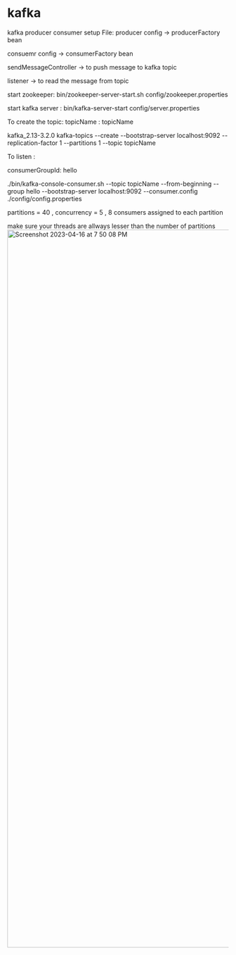 # kafka
kafka producer consumer setup
File:
producer config -> producerFactory bean

consuemr config -> consumerFactory bean


sendMessageController -> to push message to kafka topic


listener -> to read the message from topic

start zookeeper:
bin/zookeeper-server-start.sh config/zookeeper.properties

start kafka server :
bin/kafka-server-start  config/server.properties

To create the topic: topicName : topicName

kafka_2.13-3.2.0 kafka-topics --create --bootstrap-server localhost:9092 --replication-factor 1 --partitions 1 --topic topicName
 
 

To listen :

consumerGroupId: hello

./bin/kafka-console-consumer.sh --topic topicName --from-beginning --group hello --bootstrap-server localhost:9092 --consumer.config ./config/config.properties

partitions = 40 , concurrency = 5 , 8 consumers assigned to each partition

make sure your threads are allways lesser than the number of partitions
<img width="1632" alt="Screenshot 2023-04-16 at 7 50 08 PM" src="https://user-images.githubusercontent.com/57263117/232319345-d5da3a89-e4d9-4772-a2b8-3517af15cbcb.png">
